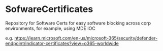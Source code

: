 # SofwareCertificates
Repository for Software Certs for easy software blocking across corp environments, for example, using MDE IOC

e.g. https://learn.microsoft.com/en-us/microsoft-365/security/defender-endpoint/indicator-certificates?view=o365-worldwide
